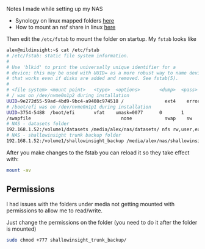 Notes I made while setting up my NAS

* Synology on linux mapped folders [here](https://kb.synology.com/en-us/DSM/tutorial/How_to_access_files_on_Synology_NAS_within_the_local_network_NFS)
* How to mount an nsf share in linux [here](https://linuxize.com/post/how-to-mount-an-nfs-share-in-linux/)

Then edit the `/etc/fstab` to mount the folder on startup. My `fstab` looks like

```bash
alex@mildinsight:~$ cat /etc/fstab 
# /etc/fstab: static file system information.
#
# Use 'blkid' to print the universally unique identifier for a
# device; this may be used with UUID= as a more robust way to name devices
# that works even if disks are added and removed. See fstab(5).
#
# <file system> <mount point>   <type>  <options>       <dump>  <pass>
# / was on /dev/nvme0n1p2 during installation
UUID=9e272d55-59ad-4bd9-9bc4-a9408c974518 /               ext4    errors=remount-ro 0       1
# /boot/efi was on /dev/nvme0n1p1 during installation
UUID=3754-5488  /boot/efi       vfat    umask=0077      0       1
/swapfile                                 none            swap    sw              0       0
# NAS - datasets folder
192.168.1.52:/volume1/datasets /media/alex/nas/datasets/ nfs rw,user,exec 0 0
# NAS - shallowinsight trunk backup folder
192.168.1.52:/volume1/shallowinsight_backup /media/alex/nas/shallowinsight_trunk_backup/ nfs rw,user,exec 0 0
```

After you make changes to the fstab you can reload it so they take effect with:
```bash
mount -av
```

## Permissions
I had issues with the folders under media not getting mounted with permissions to allow me to read/write. 

Just change the permissions on the folder (you need to do it after the folder is mounted)
```bash
sudo chmod +777 shallowinsight_trunk_backup/
```
